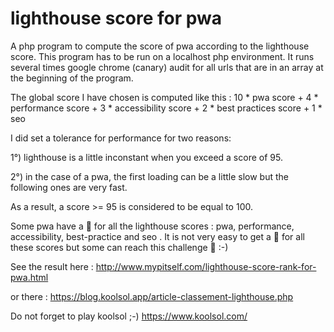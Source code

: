 # lighthouse score for pwa
A php program to compute the score of pwa according to the lighthouse score.
This program has to be run on a localhost php environment.
It runs several times google chrome (canary) audit for all urls that are in an array at the beginning of the program.

The global score I have chosen is computed like this : 10 * pwa score   +   4 * performance score   +   3 * accessibility score   +   2 * best practices score   +   1 * seo

I did set a tolerance for performance for two reasons:

   1°) lighthouse is a little inconstant when you exceed a score of 95.
   
   2°) in the case of a pwa, the first loading can be a little slow but the following ones are very fast.<br />
   
As a result, a score >= 95 is considered to be equal to 100.


Some pwa have a 💯 for all the lighthouse scores : pwa, performance, accessibility, best-practice and seo . 
It is not very easy to get a 💯 for all these scores but some can reach this challenge 💪 :-)

See the result here : http://www.mypitself.com/lighthouse-score-rank-for-pwa.html

or there : https://blog.koolsol.app/article-classement-lighthouse.php

Do not forget to play koolsol ;-) https://www.koolsol.com/

